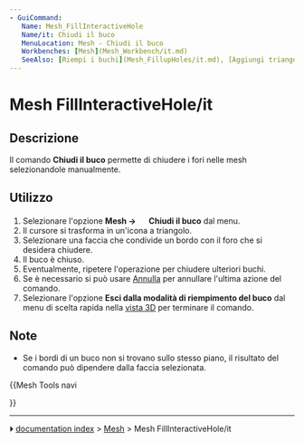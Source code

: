 ```yaml
---
- GuiCommand:
   Name: Mesh_FillInteractiveHole‏‎
   Name/it: Chiudi il buco
   MenuLocation: Mesh - Chiudi il buco
   Workbenches: [Mesh](Mesh_Workbench/it.md)
   SeeAlso: [Riempi i buchi](Mesh_FillupHoles/it.md), [Aggiungi triangolo](Mesh_AddFacet/it.md)
---
```


# Mesh FillInteractiveHole/it

## Descrizione

Il comando **Chiudi il buco** permette di chiudere i fori nelle mesh selezionandole manualmente.

## Utilizzo


<div class="mw-translate-fuzzy">

1.  Selezionare l\'opzione **Mesh → <img src="images/Mesh_FillInteractiveHole.svg" width=16px> Chiudi il buco** dal menu.
2.  Il cursore si trasforma in un\'icona a triangolo.
3.  Selezionare una faccia che condivide un bordo con il foro che si desidera chiudere.
4.  Il buco è chiuso.
5.  Eventualmente, ripetere l\'operazione per chiudere ulteriori buchi.
6.  Se è necessario si può usare [Annulla](Std_Undo/it.md) per annullare l\'ultima azione del comando.
7.  Selezionare l\'opzione **Esci dalla modalità di riempimento del buco** dal menu di scelta rapida nella [vista 3D](3D_view/it.md) per terminare il comando.


</div>

## Note

-   Se i bordi di un buco non si trovano sullo stesso piano, il risultato del comando può dipendere dalla faccia selezionata.


<div class="mw-translate-fuzzy">





</div>


{{Mesh Tools navi

}}



---
⏵ [documentation index](../README.md) > [Mesh](Mesh_Workbench.md) > Mesh FillInteractiveHole/it
